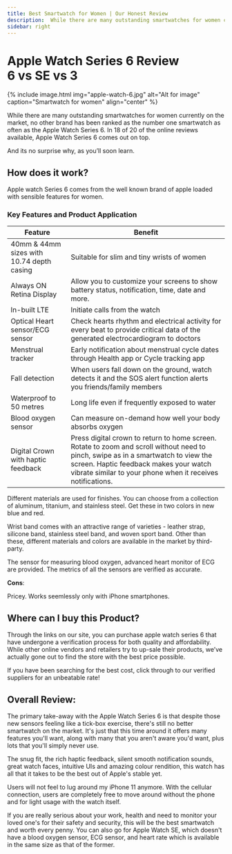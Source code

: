 ```yaml
---
title: Best Smartwatch for Women | Our Honest Review
description:  While there are many outstanding smartwatches for women currently on the market, no other brand has been ranked as the number one smartwatch as often as the Apple Watch Series 6.  In 18 of 20 of the online reviews available, Apple Watch Series 6 comes out on top.
sidebar: right
---
```

# Apple Watch Series 6 Review<br>6 vs SE vs 3

{% include image.html img="apple-watch-6.jpg" alt="Alt for image" caption="Smartwatch for women" align="center" %}

While there are many outstanding smartwatches for women currently on the market, no other brand has been ranked as the number one smartwatch as often as the Apple Watch Series 6.  In 18 of 20 of the online reviews available, Apple Watch Series 6 comes out on top.

And its no surprise why, as you’ll soon learn.

## How does it work?

Apple watch Series 6 comes from the well known brand of apple loaded with sensible features for women.
### Key Features and Product Application
<table class="uk-table uk-table-striped">
<thead>
		<tr>
				<th>Feature</th>
				<th>Benefit</th>
		</tr>
</thead>
<tbody>
		<tr>
				<td>40mm & 44mm sizes with 10.74 depth casing</td>
				<td>Suitable for slim and tiny wrists of women</td>
		</tr>
    <tr>
				<td>Always ON Retina Display</td>
				<td>Allow you to customize your screens to show battery status, notification, time, date and more.</td>
		</tr>
		<tr>
				<td>In-built LTE</td>
				<td>Initiate calls from the watch</td>
		</tr>
		<tr>
				<td>Optical Heart sensor/ECG sensor</td>
				<td>Check hearts rhythm and electrical activity for every beat to provide critical data of the generated electrocardiogram to doctors</td>
		</tr>
    <tr>
				<td>Menstrual tracker</td>
				<td>Early notification about menstrual cycle dates through Health app or Cycle tracking app</td>
		</tr>
    <tr>
				<td>Fall detection</td>
				<td>When users fall down on the ground, watch detects it and the SOS alert function alerts you friends/family members</td>
		</tr>
		<tr>
				<td>Waterproof to 50 metres</td>
				<td>Long life even if frequently exposed to water</td>
		</tr>
    <tr>
				<td>Blood oxygen sensor</td>
				<td>Can measure on-demand how well your body absorbs oxygen</td>
		</tr>
    <tr>
				<td>Digital Crown with haptic feedback</td>
				<td>Press digital crown to return to home screen. Rotate to zoom and scroll without need to pinch, swipe as in a smartwatch to view the screen. Haptic feedback makes your watch vibrate similar to your phone when it receives notifications.</td>
		</tr>
</tbody>
</table>

Different materials are used for finishes. You can choose from a collection of aluminum, titanium, and stainless steel. Get these in two colors in new blue and red.

Wrist band comes with an attractive range of varieties - leather strap, silicone band, stainless steel band, and woven sport band. Other than these, different materials and colors are available in the market by third-party.

The sensor for measuring blood oxygen, advanced heart monitor of ECG are provided. The metrics of all the sensors are verified as accurate.

**Cons**:

Pricey. Works seemlessly only with iPhone smartphones.

## Where can I buy this Product?

Through the links on our site, you can purchase apple watch series 6 that have undergone a verification process for both quality and affordability. While other online vendors and retailers try to up-sale their products, we’ve actually gone out to find the store with the best price possible.

If you have been searching for the best cost, click through to our verified suppliers for an unbeatable rate!

## Overall Review:
The primary take-away with the Apple Watch Series 6 is that despite those new sensors feeling like a tick-box exercise, there's still no better smartwatch on the market. It's just that this time around it offers many features you'll want, along with many that you aren't aware you'd want, plus lots that you'll simply never use.

The snug fit, the rich haptic feedback, silent smooth notification sounds, great watch faces, intuitive UIs and amazing colour rendition, this watch has all that it takes to be the best out of Apple's stable yet.

Users will not feel to lug around my iPhone 11 anymore. With the cellular connection, users are completely free to move around without the phone and for light usage with the watch itself.

If you are really serious about your work, health and need to monitor your loved one's for their safety and security, this will be the best smartwatch and worth every penny. You can also go for Apple Watch SE, which doesn't have a blood oxygen sensor, ECG sensor, and heart rate which is available in the same size as that of the former.
